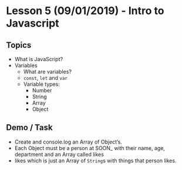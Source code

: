 # Lesson 5 (09/01/2019) - Intro to Javascript

## Topics

- What is JavaScript?
- Variables
  - What are variables?
  - `const`, `let` and `var`
  - Variable types:
    - Number
    - String
    - Array
    - Object


## Demo / Task

- Create and console.log an Array of Object’s.
- Each Object must be a person at SOON_ with their name, age, department and an Array called likes
- likes which is just an Array of `String`s with things that person likes.

